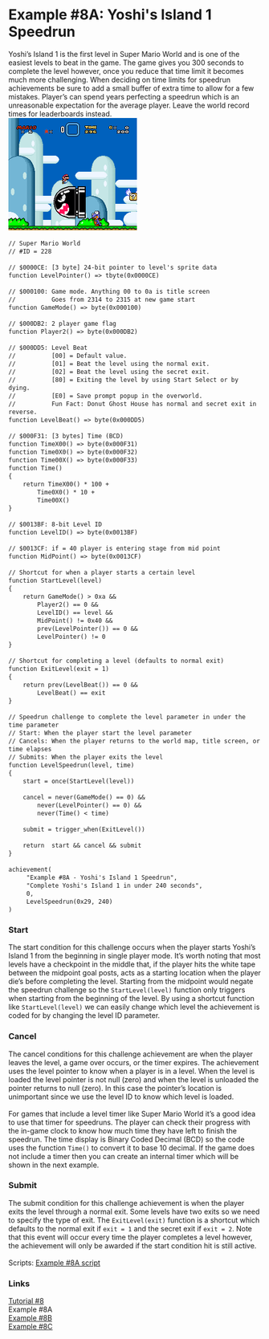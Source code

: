 # Example #8A: Yoshi's Island 1 Speedrun
Yoshi’s Island 1 is the first level in Super Mario World and is one of the easiest levels to beat in the game.  The game gives you 300 seconds to complete the level however, once you reduce that time limit it becomes much more challenging.  When deciding on time limits for speedrun achievements be sure to add a small buffer of extra time to allow for a few mistakes.  Player’s can spend years perfecting a speedrun which is an unreasonable expectation for the average player.  Leave the world record times for leaderboards instead.<br>
![Speeding through Yoshi’s Island 1]( Super_Mario_World_Yoshi_Island.png)<br>
```
// Super Mario World
// #ID = 228

// $0000CE: [3 byte] 24-bit pointer to level's sprite data
function LevelPointer() => tbyte(0x0000CE)

// $000100: Game mode. Anything 00 to 0a is title screen
//          Goes from 2314 to 2315 at new game start
function GameMode() => byte(0x000100)

// $000DB2: 2 player game flag
function Player2() => byte(0x000DB2) 

// $000DD5: Level Beat
//          [00] = Default value. 
//          [01] = Beat the level using the normal exit.
//          [02] = Beat the level using the secret exit. 
//          [80] = Exiting the level by using Start Select or by dying.
//          [E0] = Save prompt popup in the overworld.
//          Fun Fact: Donut Ghost House has normal and secret exit in reverse.
function LevelBeat() => byte(0x000DD5)

// $000F31: [3 bytes] Time (BCD)
function TimeX00() => byte(0x000F31)
function Time0X0() => byte(0x000F32)
function Time00X() => byte(0x000F33)
function Time() 
{
    return TimeX00() * 100 +
        Time0X0() * 10 +
        Time00X()
}

// $0013BF: 8-bit Level ID
function LevelID() => byte(0x0013BF)

// $0013CF: if = 40 player is entering stage from mid point
function MidPoint() => byte(0x0013CF)

// Shortcut for when a player starts a certain level
function StartLevel(level) 
{
    return GameMode() > 0xa &&
        Player2() == 0 &&
        LevelID() == level &&
        MidPoint() != 0x40 &&
        prev(LevelPointer()) == 0 &&
        LevelPointer() != 0
}

// Shortcut for completing a level (defaults to normal exit)
function ExitLevel(exit = 1)
{
    return prev(LevelBeat()) == 0 &&
        LevelBeat() == exit
}

// Speedrun challenge to complete the level parameter in under the time parameter
// Start: When the player start the level parameter
// Cancels: When the player returns to the world map, title screen, or time elapses
// Submits: When the player exits the level
function LevelSpeedrun(level, time)
{
    start = once(StartLevel(level))
        
    cancel = never(GameMode() == 0) &&
        never(LevelPointer() == 0) &&
        never(Time() < time)
    
    submit = trigger_when(ExitLevel())
    
    return  start && cancel && submit
}

achievement(
     "Example #8A - Yoshi's Island 1 Speedrun",
     "Complete Yoshi's Island 1 in under 240 seconds",
     0,
     LevelSpeedrun(0x29, 240)
)
```
### Start 
The start condition for this challenge occurs when the player starts Yoshi’s Island 1 from the beginning in single player mode.  It’s worth noting that most levels have a checkpoint in the middle that, if the player hits the white tape between the midpoint goal posts, acts as a starting location when the player die’s before completing the level.  Starting from the midpoint would negate the speedrun challenge so the ```StartLevel(level)``` function only triggers when starting from the beginning of the level.  By using a shortcut function like ```StartLevel(level)``` we can easily change which level the achievement is coded for by changing the level ID parameter.
### Cancel
The cancel conditions for this challenge achievement are when the player leaves the level, a game over occurs, or the timer expires.  The achievement uses the level pointer to know when a player is in a level.  When the level is loaded the level pointer is not null (zero) and when the level is unloaded the pointer returns to null (zero).  In this case the pointer’s location is unimportant since we use the level ID to know which level is loaded.<br>
<br>
For games that include a level timer like Super Mario World it’s a good idea to use that timer for speedruns.  The player can check their progress with the in-game clock to know how much time they have left to finish the speedrun.  The time display is Binary Coded Decimal (BCD) so the code uses the function ```Time()``` to convert it to base 10 decimal.  If the game does not include a timer then you can create an internal timer which will be shown in the next example.
### Submit
The submit condition for this challenge achievement is when the player exits the level through a normal exit.  Some levels have two exits so we need to specify the type of exit.  The ```ExitLevel(exit)``` function is a shortcut which defaults to the normal exit if ```exit = 1``` and the secret exit if ```exit = 2```.  Note that this event will occur every time the player completes a level however, the achievement will only be awarded if the start condition hit is still active.<br>
<br>
Scripts: [Example #8A script](Example_8B_Super_Mario_World.rascript) <br>
### Links
[Tutorial #8](readme.md) <br>
Example #8A<br>
[Example #8B](Example_8B.md) <br>
[Example #8C](Example_8C.md) <br>